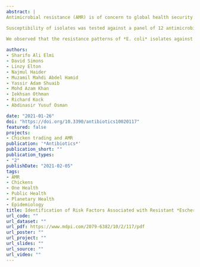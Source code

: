 ```yaml
---
abstract: |
Antimicrobial resistance (AMR) is of concern to global health security worldwide. We aimed to identify the prevalence, resistance patterns, and risk factors associated with Escherichia coli (E. coli) resistance from poultry farms in Kelantan, Terengganu, and Pahang states of east coast peninsular Malaysia. Between 8 February 2019 and 23 February 2020, a total of 371 samples (cloacal swabs = 259; faecal = 84; sewage = 14, tap water = 14) were collected. Characteristics of the sampled farms including management type, biosecurity, and history of disease were obtained using semi-structured questionnaires. Presumptive *E. coli* isolates were identified based on colony morphology with subsequent biochemical and PCR confirmation.

Susceptibility of isolates was tested against a panel of 12 antimicrobials and interpreted alongside risk factor data obtained from the surveys. We isolated 717 E. coli samples from poultry and environmental samples. Our findings revealed that cloacal (17.8%, 46/259), faecal (22.6%, 19/84), sewage (14.3%, 2/14) and tap water (7.1%, 1/14) were significantly (*p* < 0.003) resistant to at least three classes of antimicrobials. Resistance to tetracycline class antimicrobials were predominantly observed in faecal samples (69%, 58/84), followed by cloacal (64.1%, 166/259), sewage (35.7%, 5/14), and tap water (7.1%, 1/84), respectively. Sewage water (OR = 7.22, 95% CI = 0.95–151.21) had significant association with AMR acquisition. Multivariate regression analysis identified that the risk factors including sewage samples (OR = 7.43, 95% CI = 0.96–156.87) and farm size are leading drivers of E. coli antimicrobial resistance in the participating states of east coast peninsular Malaysia. 

We observed that the resistance patterns of *E. coli* isolates against 12 panel antimicrobials are generally similar in all selected states of east coast peninsular Malaysia. The highest prevalence of resistance was recorded in tetracycline (91.2%), oxytetracycline (89.1%), sulfamethoxazole/trimethoprim (73.1%), doxycycline (63%), and sulfamethoxazole (63%). A close association between different risk factors and the high prevalence of antimicrobial-resistant *E. coli* strains reflects increased exposure to resistant bacteria and suggests a concern over rising misuse of veterinary antimicrobials that may contribute to the future threat of emergence of multidrug-resistant pathogen isolates. Public health interventions to limit antimicrobial resistance need to be tailored to local poultry farm practices that affect bacterial transmission
  
authors:
- Sharifo Ali Elmi
- David Simons
- Linzy Elton
- Najmul Haider
- Muzamil Mahdi Abdel Hamid
- Yassir Adam Shuaib
- Mohd Azam Khan
- Iekhsan Othman
- Richard Kock
- Abdinasir Yusuf Osman

date: "2021-01-26"
doi: "https://doi.org/10.3390/antibiotics10020117"
featured: false
projects:
- Chicken trading and AMR
publication: '*Antibiotics*'
publication_short: ""
publication_types:
- "2"
publishDate: "2021-02-05"
tags:
- AMR
- Chickens
- One Health
- Public Health
- Planetary Health
- Epidemiology
title: Identification of Risk Factors Associated with Resistant *Escherichia coli* Isolates from Poultry Farms in the East Coast of Peninsular Malaysia: A Cross Sectional Study
url_code: ""
url_dataset: ""
url_pdf: https://www.mdpi.com/2079-6382/10/2/117/pdf
url_poster: ""
url_project: ""
url_slides: ""
url_source: ""
url_video: ""
---
```

